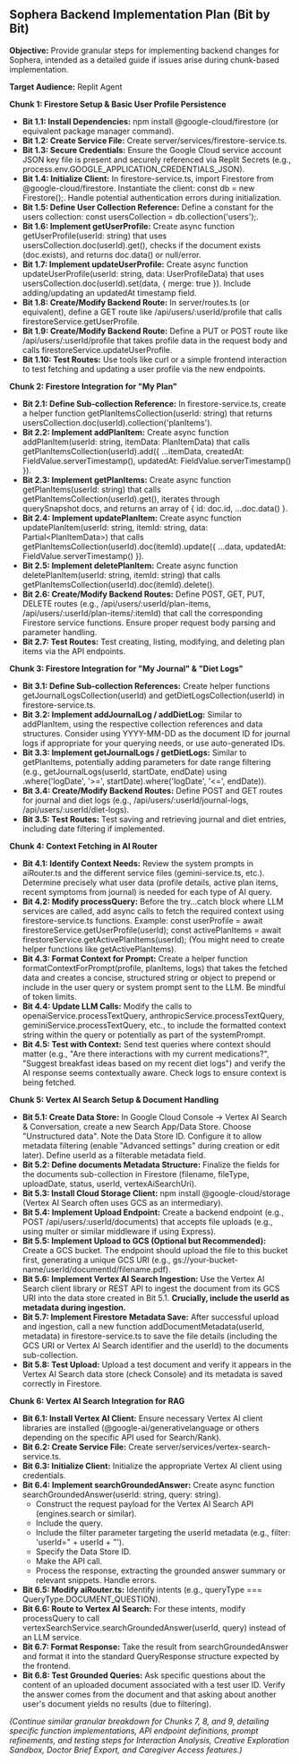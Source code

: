 ## **Sophera Backend Implementation Plan (Bit by Bit)**

**Objective:** Provide granular steps for implementing backend changes for Sophera, intended as a detailed guide if issues arise during chunk-based implementation.

**Target Audience:** Replit Agent

**Chunk 1: Firestore Setup & Basic User Profile Persistence**

* **Bit 1.1: Install Dependencies:** npm install @google-cloud/firestore (or equivalent package manager command).  
* **Bit 1.2: Create Service File:** Create server/services/firestore-service.ts.  
* **Bit 1.3: Secure Credentials:** Ensure the Google Cloud service account JSON key file is present and securely referenced via Replit Secrets (e.g., process.env.GOOGLE\_APPLICATION\_CREDENTIALS\_JSON).  
* **Bit 1.4: Initialize Client:** In firestore-service.ts, import Firestore from @google-cloud/firestore. Instantiate the client: const db \= new Firestore();. Handle potential authentication errors during initialization.  
* **Bit 1.5: Define User Collection Reference:** Define a constant for the users collection: const usersCollection \= db.collection('users');.  
* **Bit 1.6: Implement getUserProfile:** Create async function getUserProfile(userId: string) that uses usersCollection.doc(userId).get(), checks if the document exists (doc.exists), and returns doc.data() or null/error.  
* **Bit 1.7: Implement updateUserProfile:** Create async function updateUserProfile(userId: string, data: UserProfileData) that uses usersCollection.doc(userId).set(data, { merge: true }). Include adding/updating an updatedAt timestamp field.  
* **Bit 1.8: Create/Modify Backend Route:** In server/routes.ts (or equivalent), define a GET route like /api/users/:userId/profile that calls firestoreService.getUserProfile.  
* **Bit 1.9: Create/Modify Backend Route:** Define a PUT or POST route like /api/users/:userId/profile that takes profile data in the request body and calls firestoreService.updateUserProfile.  
* **Bit 1.10: Test Routes:** Use tools like curl or a simple frontend interaction to test fetching and updating a user profile via the new endpoints.

**Chunk 2: Firestore Integration for "My Plan"**

* **Bit 2.1: Define Sub-collection Reference:** In firestore-service.ts, create a helper function getPlanItemsCollection(userId: string) that returns usersCollection.doc(userId).collection('planItems').  
* **Bit 2.2: Implement addPlanItem:** Create async function addPlanItem(userId: string, itemData: PlanItemData) that calls getPlanItemsCollection(userId).add({ ...itemData, createdAt: FieldValue.serverTimestamp(), updatedAt: FieldValue.serverTimestamp() }).  
* **Bit 2.3: Implement getPlanItems:** Create async function getPlanItems(userId: string) that calls getPlanItemsCollection(userId).get(), iterates through querySnapshot.docs, and returns an array of { id: doc.id, ...doc.data() }.  
* **Bit 2.4: Implement updatePlanItem:** Create async function updatePlanItem(userId: string, itemId: string, data: Partial\<PlanItemData\>) that calls getPlanItemsCollection(userId).doc(itemId).update({ ...data, updatedAt: FieldValue.serverTimestamp() }).  
* **Bit 2.5: Implement deletePlanItem:** Create async function deletePlanItem(userId: string, itemId: string) that calls getPlanItemsCollection(userId).doc(itemId).delete().  
* **Bit 2.6: Create/Modify Backend Routes:** Define POST, GET, PUT, DELETE routes (e.g., /api/users/:userId/plan-items, /api/users/:userId/plan-items/:itemId) that call the corresponding Firestore service functions. Ensure proper request body parsing and parameter handling.  
* **Bit 2.7: Test Routes:** Test creating, listing, modifying, and deleting plan items via the API endpoints.

**Chunk 3: Firestore Integration for "My Journal" & "Diet Logs"**

* **Bit 3.1: Define Sub-collection References:** Create helper functions getJournalLogsCollection(userId) and getDietLogsCollection(userId) in firestore-service.ts.  
* **Bit 3.2: Implement addJournalLog / addDietLog:** Similar to addPlanItem, using the respective collection references and data structures. Consider using YYYY-MM-DD as the document ID for journal logs if appropriate for your querying needs, or use auto-generated IDs.  
* **Bit 3.3: Implement getJournalLogs / getDietLogs:** Similar to getPlanItems, potentially adding parameters for date range filtering (e.g., getJournalLogs(userId, startDate, endDate) using .where('logDate', '\>=', startDate).where('logDate', '\<=', endDate)).  
* **Bit 3.4: Create/Modify Backend Routes:** Define POST and GET routes for journal and diet logs (e.g., /api/users/:userId/journal-logs, /api/users/:userId/diet-logs).  
* **Bit 3.5: Test Routes:** Test saving and retrieving journal and diet entries, including date filtering if implemented.

**Chunk 4: Context Fetching in AI Router**

* **Bit 4.1: Identify Context Needs:** Review the system prompts in aiRouter.ts and the different service files (gemini-service.ts, etc.). Determine precisely what user data (profile details, active plan items, recent symptoms from journal) is needed for each type of AI query.  
* **Bit 4.2: Modify processQuery:** Before the try...catch block where LLM services are called, add async calls to fetch the required context using firestore-service.ts functions. Example: const userProfile \= await firestoreService.getUserProfile(userId); const activePlanItems \= await firestoreService.getActivePlanItems(userId); (You might need to create helper functions like getActivePlanItems).  
* **Bit 4.3: Format Context for Prompt:** Create a helper function formatContextForPrompt(profile, planItems, logs) that takes the fetched data and creates a concise, structured string or object to prepend or include in the user query or system prompt sent to the LLM. Be mindful of token limits.  
* **Bit 4.4: Update LLM Calls:** Modify the calls to openaiService.processTextQuery, anthropicService.processTextQuery, geminiService.processTextQuery, etc., to include the formatted context string within the query or potentially as part of the systemPrompt.  
* **Bit 4.5: Test with Context:** Send test queries where context should matter (e.g., "Are there interactions with my current medications?", "Suggest breakfast ideas based on my recent diet logs") and verify the AI response seems contextually aware. Check logs to ensure context is being fetched.

**Chunk 5: Vertex AI Search Setup & Document Handling**

* **Bit 5.1: Create Data Store:** In Google Cloud Console \-\> Vertex AI Search & Conversation, create a new Search App/Data Store. Choose "Unstructured data". Note the Data Store ID. Configure it to allow metadata filtering (enable "Advanced settings" during creation or edit later). Define userId as a filterable metadata field.  
* **Bit 5.2: Define documents Metadata Structure:** Finalize the fields for the documents sub-collection in Firestore (filename, fileType, uploadDate, status, userId, vertexAiSearchUri).  
* **Bit 5.3: Install Cloud Storage Client:** npm install @google-cloud/storage (Vertex AI Search often uses GCS as an intermediary).  
* **Bit 5.4: Implement Upload Endpoint:** Create a backend endpoint (e.g., POST /api/users/:userId/documents) that accepts file uploads (e.g., using multer or similar middleware if using Express).  
* **Bit 5.5: Implement Upload to GCS (Optional but Recommended):** Create a GCS bucket. The endpoint should upload the file to this bucket first, generating a unique GCS URI (e.g., gs://your-bucket-name/userId/documentId/filename.pdf).  
* **Bit 5.6: Implement Vertex AI Search Ingestion:** Use the Vertex AI Search client library or REST API to ingest the document from its GCS URI into the data store created in Bit 5.1. **Crucially, include the userId as metadata during ingestion.**  
* **Bit 5.7: Implement Firestore Metadata Save:** After successful upload and ingestion, call a new function addDocumentMetadata(userId, metadata) in firestore-service.ts to save the file details (including the GCS URI or Vertex AI Search identifier and the userId) to the documents sub-collection.  
* **Bit 5.8: Test Upload:** Upload a test document and verify it appears in the Vertex AI Search data store (check Console) and its metadata is saved correctly in Firestore.

**Chunk 6: Vertex AI Search Integration for RAG**

* **Bit 6.1: Install Vertex AI Client:** Ensure necessary Vertex AI client libraries are installed (@google-ai/generativelanguage or others depending on the specific API used for Search/Rank).  
* **Bit 6.2: Create Service File:** Create server/services/vertex-search-service.ts.  
* **Bit 6.3: Initialize Client:** Initialize the appropriate Vertex AI client using credentials.  
* **Bit 6.4: Implement searchGroundedAnswer:** Create async function searchGroundedAnswer(userId: string, query: string).  
  * Construct the request payload for the Vertex AI Search API (engines.search or similar).  
  * Include the query.  
  * Include the filter parameter targeting the userId metadata (e.g., filter: 'userId=" \+ userId \+ "').  
  * Specify the Data Store ID.  
  * Make the API call.  
  * Process the response, extracting the grounded answer summary or relevant snippets. Handle errors.  
* **Bit 6.5: Modify aiRouter.ts:** Identify intents (e.g., queryType \=== QueryType.DOCUMENT\_QUESTION).  
* **Bit 6.6: Route to Vertex AI Search:** For these intents, modify processQuery to call vertexSearchService.searchGroundedAnswer(userId, query) instead of an LLM service.  
* **Bit 6.7: Format Response:** Take the result from searchGroundedAnswer and format it into the standard QueryResponse structure expected by the frontend.  
* **Bit 6.8: Test Grounded Queries:** Ask specific questions about the content of an uploaded document associated with a test user ID. Verify the answer comes from the document and that asking about another user's document yields no results (due to filtering).

*(Continue similar granular breakdown for Chunks 7, 8, and 9, detailing specific function implementations, API endpoint definitions, prompt refinements, and testing steps for Interaction Analysis, Creative Exploration Sandbox, Doctor Brief Export, and Caregiver Access features.)*